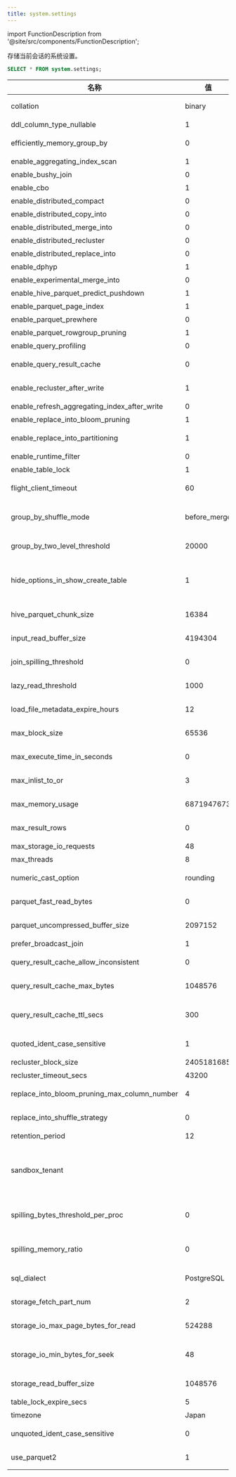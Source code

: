 ```yaml
---
title: system.settings
---
```

import FunctionDescription from '@site/src/components/FunctionDescription';

<FunctionDescription description="引入或更新: v1.2.466"/>

存储当前会话的系统设置。

```sql
SELECT * FROM system.settings;
```

| 名称                                        | 值         | 默认值     | 级别   | 描述                                                                                                                                                                        | 类型   |
|--------------------------------------------|------------|------------|--------|-------------------------------------------------------------------------------------------------------------------------------------------------------------------------------|--------|
| collation                                   | binary     | binary     | SESSION| 设置字符排序规则。可用值包括 "binary" 和 "utf8"。                                                                                                                            | String |
| ddl_column_type_nullable                    | 1          | 1          | SESSION| 创建或修改表时，列是否默认可空。                                                                                                                                             | UInt64 |
| efficiently_memory_group_by                 | 0          | 0          | SESSION| 内存使用更高效，但这可能会导致性能下降。                                                                                                                                     | UInt64 |
| enable_aggregating_index_scan               | 1          | 1          | SESSION| 在查询时启用聚合索引数据扫描。                                                                                                                                               | UInt64 |
| enable_bushy_join                           | 0          | 0          | SESSION| 启用优化器生成bushy join计划。                                                                                                                                               | UInt64 |
| enable_cbo                                  | 1          | 1          | SESSION| 启用基于成本的优化。                                                                                                                                                         | UInt64 |
| enable_distributed_compact                  | 0          | 0          | SESSION| 启用表压缩的分布式执行。                                                                                                                                                     | UInt64 |
| enable_distributed_copy_into                | 0          | 0          | SESSION| 启用copy into的分布式执行。                                                                                                                                                  | UInt64 |
| enable_distributed_merge_into               | 0          | 0          | SESSION| 启用分布式merge into。                                                                                                                                                       | UInt64 |
| enable_distributed_recluster                | 0          | 0          | SESSION| 启用表重新聚类的分布式执行。                                                                                                                                                 | UInt64 |
| enable_distributed_replace_into             | 0          | 0          | SESSION| 启用replace into的分布式执行。                                                                                                                                               | UInt64 |
| enable_dphyp                                | 1          | 1          | SESSION| 启用dphyp join顺序算法。                                                                                                                                                      | UInt64 |
| enable_experimental_merge_into              | 0          | 0          | SESSION| 启用实验性merge into。                                                                                                                                                       | UInt64 |
| enable_hive_parquet_predict_pushdown        | 1          | 1          | SESSION| 启用hive parquet预测下推，默认值：1                                                                                                                                          | UInt64 |
| enable_parquet_page_index                   | 1          | 1          | SESSION| 启用parquet页索引                                                                                                                                                            | UInt64 |
| enable_parquet_prewhere                     | 0          | 0          | SESSION| 启用parquet prewhere                                                                                                                                                         | UInt64 |
| enable_parquet_rowgroup_pruning             | 1          | 1          | SESSION| 启用parquet行组剪枝                                                                                                                                                         | UInt64 |
| enable_query_profiling                      | 0          | 0          | SESSION| 启用记录查询性能                                                                                                                                                            | UInt64 |
| enable_query_result_cache                   | 0          | 0          | SESSION| 启用缓存查询结果以提高相同查询的性能。                                                                                                                                       | UInt64 |
| enable_recluster_after_write                | 1          | 1          | SESSION| 启用写入后重新聚类（copy/replace-into）。                                                                                                                                     | UInt64 |
| enable_refresh_aggregating_index_after_write| 0          | 0          | SESSION| 在新数据写入后刷新聚合索引                                                                                                                                                   | UInt64 |
| enable_replace_into_bloom_pruning           | 1          | 1          | SESSION| 启用replace-into语句的bloom剪枝。                                                                                                                                            | UInt64 |
| enable_replace_into_partitioning            | 1          | 1          | SESSION| 启用replace-into语句的分区（如果表有聚类键）。                                                                                                                               | UInt64 |
| enable_runtime_filter                       | 0          | 0          | SESSION| 启用JOIN的运行时过滤器优化。                                                                                                                                                 | UInt64 |
| enable_table_lock                           | 1          | 1          | SESSION| 必要时启用表锁（默认启用）。                                                                                                                                                 | UInt64 |
| flight_client_timeout                       | 60         | 60         | SESSION| 设置flight客户端请求可以处理的最大时间（秒）。                                                                                                                              | UInt64 |
| group_by_shuffle_mode                       | before_merge| before_merge| SESSION| Group by shuffle模式，'before_partial'更平衡，但需要更多数据交换。                                                                                                           | String |
| group_by_two_level_threshold                | 20000      | 20000      | SESSION| 设置GROUP BY操作中触发两级聚合的键数。                                                                                                                                       | UInt64 |
| hide_options_in_show_create_table           | 1          | 1          | SESSION| 隐藏SHOW TABLE CREATE结果末尾的表相关信息，如SNAPSHOT_LOCATION和STORAGE_FORMAT。                                                                                             | UInt64 |
| hive_parquet_chunk_size                     | 16384      | 16384      | SESSION| 从parquet读取到databend处理器时，每次读取的最大行数                                                                                                                          | UInt64 |
| input_read_buffer_size                      | 4194304    | 4194304    | SESSION| 设置缓冲读取器从存储读取数据时分配的内存大小（字节）。                                                                                                                       | UInt64 |
| join_spilling_threshold                     | 0          | 0          | SESSION| hash join可使用的最大内存量，0表示无限制。                                                                                                                                   | UInt64 |
| lazy_read_threshold                         | 1000       | 1000       | SESSION| 设置查询中启用懒读优化的最大LIMIT。设置为0禁用优化。                                                                                                                         | UInt64 |
| load_file_metadata_expire_hours             | 12         | 12         | SESSION| 设置使用COPY INTO加载数据时文件元数据的过期时间（小时）。                                                                                                                    | UInt64 |
| max_block_size                              | 65536      | 65536      | SESSION| 设置可以读取的单个数据块的最大字节大小。                                                                                                                                     | UInt64 |
| max_execute_time_in_seconds                 | 0          | 0          | SESSION| 设置查询执行的最大时间（秒）。设置为0表示无限制。                                                                                                                            | UInt64 |
| max_inlist_to_or                            | 3          | 3          | SESSION| 设置IN表达式中可以包含的最大值数，以转换为OR运算符。                                                                                                                         | UInt64 |
| max_memory_usage                            | 6871947673 | 6871947673 | SESSION| 设置处理单个查询的最大内存使用量（字节）。                                                                                                                                   | UInt64 |
| max_result_rows                             | 0          | 0          | SESSION| 设置未指定行数时查询结果可以返回的最大行数。设置为0表示无限制。                                                                                                              | UInt64 |
| max_storage_io_requests                     | 48         | 48         | SESSION| 设置最大并发I/O请求数。                                                                                                                                                      | UInt64 |
| max_threads                                 | 8          | 8          | SESSION| 设置执行请求的最大线程数。                                                                                                                                                   | UInt64 |
| numeric_cast_option                         | rounding   | rounding   | SESSION| 设置数值转换模式为"rounding"或"truncating"。                                                                                                                                 | String |
| parquet_fast_read_bytes                     | 0          | 0          | SESSION| 较小的parquet文件将作为整个文件读取，而不是逐列读取。                                                                                                                        | UInt64 |
| parquet_uncompressed_buffer_size            | 2097152    | 2097152    | SESSION| 设置读取Parquet文件时使用的缓冲区字节大小。                                                                                                                                   | UInt64 |
| prefer_broadcast_join                       | 1          | 1          | SESSION| 启用广播join。                                                                                                                                                               | UInt64 |
| query_result_cache_allow_inconsistent       | 0          | 0          | SESSION| 确定Databend是否将返回与底层数据不一致的缓存查询结果。                                                                                                                       | UInt64 |
| query_result_cache_max_bytes                | 1048576    | 1048576    | SESSION| 设置单个查询结果缓存的最大字节大小。                                                                                                                                         | UInt64 |
| query_result_cache_ttl_secs                 | 300        | 300        | SESSION| 设置缓存查询结果的生存时间（TTL）（秒）。一旦缓存结果的TTL过期，结果将被视为陈旧，不会用于新查询。                                                                         | UInt64 |
| quoted_ident_case_sensitive                 | 1          | 1          | SESSION| 确定Databend是否将带引号标识符视为区分大小写。                                                                                                                               | UInt64 |
| recluster_block_size                        | 2405181685 | 2405181685 | SESSION| 设置重新聚类的块的最大字节大小。                                                                                                                                             | UInt64 |
| recluster_timeout_secs                      | 43200      | 43200      | SESSION| 设置重新聚类最终的超时时间（秒）。                                                                                                                                           | UInt64 |
| replace_into_bloom_pruning_max_column_number| 4          | 4          | SESSION| replace-into语句的bloom剪枝使用的最大列数。                                                                                                                                   | UInt64 |
| replace_into_shuffle_strategy               | 0          | 0          | SESSION| 0表示块级shuffle，1表示段级shuffle。                                                                                                                                         | UInt64 |
| retention_period                            | 12         | 12         | SESSION| 设置保留期（小时）。                                                                                                                                                         | UInt64 |
| sandbox_tenant                              |            |            | SESSION| 在此会话中注入自定义'sandbox_tenant'。这仅用于测试目的，并且仅在'internal_enable_sandbox_tenant'开启时生效。                                                               | String |
| spilling_bytes_threshold_per_proc           | 0          | 0          | SESSION| 设置聚合器在查询执行期间溢出数据到存储之前可以使用的最大内存量（字节）。                                                                                                     | UInt64 |
| spilling_memory_ratio                       | 0          | 0          | SESSION| 设置聚合器在查询执行期间溢出数据到存储之前可以使用的最大内存比率（字节）。                                                                                                   | UInt64 |
| sql_dialect                                 | PostgreSQL | PostgreSQL | SESSION| 设置SQL方言。可用值包括"PostgreSQL"、"MySQL"和"Hive"。                                                                                                                       | String |
| storage_fetch_part_num                      | 2          | 2          | SESSION| 设置查询执行期间从存储并行获取的分区数。                                                                                                                                     | UInt64 |
| storage_io_max_page_bytes_for_read          | 524288     | 524288     | SESSION| 设置从存储读取数据页的最大字节大小（单次I/O操作）。                                                                                                                          | UInt64 |
| storage_io_min_bytes_for_seek               | 48         | 48         | SESSION| 设置在数据文件中寻找新位置时必须从存储读取的最小字节大小（单次I/O操作）。                                                                                                    | UInt64 |
| storage_read_buffer_size                    | 1048576    | 1048576    | SESSION| 设置读取数据到内存时使用的缓冲区字节大小。                                                                                                                                   | UInt64 |
| table_lock_expire_secs                      | 5          | 5          | SESSION| 设置表锁的过期时间（秒）。                                                                                                                                                   | UInt64 |
| timezone                                    | Japan      | UTC        | GLOBAL | 设置时区。                                                                                                                                                                   | String |
| unquoted_ident_case_sensitive               | 0          | 0          | SESSION| 确定Databend是否将不带引号标识符视为区分大小写。                                                                                                                             | UInt64 |
| use_parquet2                                | 1          | 1          | SESSION| 在infer_schema()时使用parquet2而不是parquet_rs。                                                                                                                              | UInt64 |
```